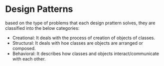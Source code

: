 # Design Patterns
  
  based on the type of problems that each design prattern solves, they are classified into the below categories:
  - Creational: It deals with the process of creation of objects of classes. 
  - Structural: It deals with hoe classes are objects are arranged or composed.
  - Behavioral: It describes how classes and objects interact/communicate with each other.
